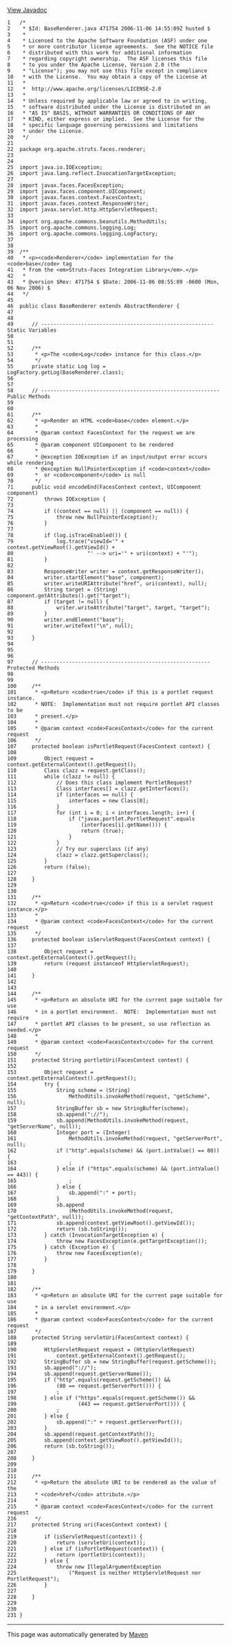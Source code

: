 [View Javadoc](../../../../../../apidocs/org/apache/struts/faces/renderer/BaseRenderer.html.md)


    1   /*
    2    * $Id: BaseRenderer.java 471754 2006-11-06 14:55:09Z husted $
    3    *
    4    * Licensed to the Apache Software Foundation (ASF) under one
    5    * or more contributor license agreements.  See the NOTICE file
    6    * distributed with this work for additional information
    7    * regarding copyright ownership.  The ASF licenses this file
    8    * to you under the Apache License, Version 2.0 (the
    9    * "License"); you may not use this file except in compliance
    10   * with the License.  You may obtain a copy of the License at
    11   *
    12   *  http://www.apache.org/licenses/LICENSE-2.0
    13   *
    14   * Unless required by applicable law or agreed to in writing,
    15   * software distributed under the License is distributed on an
    16   * "AS IS" BASIS, WITHOUT WARRANTIES OR CONDITIONS OF ANY
    17   * KIND, either express or implied.  See the License for the
    18   * specific language governing permissions and limitations
    19   * under the License.
    20   */
    21  
    22  package org.apache.struts.faces.renderer;
    23  
    24  
    25  import java.io.IOException;
    26  import java.lang.reflect.InvocationTargetException;
    27  
    28  import javax.faces.FacesException;
    29  import javax.faces.component.UIComponent;
    30  import javax.faces.context.FacesContext;
    31  import javax.faces.context.ResponseWriter;
    32  import javax.servlet.http.HttpServletRequest;
    33  
    34  import org.apache.commons.beanutils.MethodUtils;
    35  import org.apache.commons.logging.Log;
    36  import org.apache.commons.logging.LogFactory;
    37  
    38  
    39  /**
    40   * <p><code>Renderer</code> implementation for the <code>base</code> tag
    41   * from the <em>Struts-Faces Integration Library</em>.</p>
    42   *
    43   * @version $Rev: 471754 $ $Date: 2006-11-06 08:55:09 -0600 (Mon, 06 Nov 2006) $
    44   */
    45  
    46  public class BaseRenderer extends AbstractRenderer {
    47  
    48  
    49      // -------------------------------------------------------- Static Variables
    50  
    51  
    52      /**
    53       * <p>The <code>Log</code> instance for this class.</p>
    54       */
    55      private static Log log = LogFactory.getLog(BaseRenderer.class);
    56  
    57  
    58      // ---------------------------------------------------------- Public Methods
    59  
    60  
    61      /**
    62       * <p>Render an HTML <code>base</code> element.</p>
    63       *
    64       * @param context FacesContext for the request we are processing
    65       * @param component UIComponent to be rendered
    66       *
    67       * @exception IOException if an input/output error occurs while rendering
    68       * @exception NullPointerException if <code>context</code>
    69       *  or <code>component</code> is null
    70       */
    71      public void encodeEnd(FacesContext context, UIComponent component)
    72          throws IOException {
    73  
    74          if ((context == null) || (component == null)) {
    75              throw new NullPointerException();
    76          }
    77  
    78          if (log.isTraceEnabled()) {
    79              log.trace("viewId='" + context.getViewRoot().getViewId() +
    80                        "' --> uri='" + uri(context) + "'");
    81          }
    82  
    83          ResponseWriter writer = context.getResponseWriter();
    84          writer.startElement("base", component);
    85          writer.writeURIAttribute("href", uri(context), null);
    86          String target = (String) component.getAttributes().get("target");
    87          if (target != null) {
    88              writer.writeAttribute("target", target, "target");
    89          }
    90          writer.endElement("base");
    91          writer.writeText("\n", null);
    92  
    93      }
    94  
    95  
    96  
    97      // ------------------------------------------------------- Protected Methods
    98  
    99  
    100     /**
    101      * <p>Return <code>true</code> if this is a portlet request instance.
    102      * NOTE:  Implementation must not require portlet API classes to be
    103      * present.</p>
    104      *
    105      * @param context <code>FacesContext</code> for the current request
    106      */
    107     protected boolean isPortletRequest(FacesContext context) {
    108 
    109         Object request = context.getExternalContext().getRequest();
    110         Class clazz = request.getClass();
    111         while (clazz != null) {
    112             // Does this class implement PortletRequest?
    113             Class interfaces[] = clazz.getInterfaces();
    114             if (interfaces == null) {
    115                 interfaces = new Class[0];
    116             }
    117             for (int i = 0; i < interfaces.length; i++) {
    118                 if ("javax.portlet.PortletRequest".equals
    119                     (interfaces[i].getName())) {
    120                     return (true);
    121                 }
    122             }
    123             // Try our superclass (if any)
    124             clazz = clazz.getSuperclass();
    125         }
    126         return (false);
    127 
    128     }
    129 
    130 
    131     /**
    132      * <p>Return <code>true</code> if this is a servlet request instance.</p>
    133      *
    134      * @param context <code>FacesContext</code> for the current request
    135      */
    136     protected boolean isServletRequest(FacesContext context) {
    137 
    138         Object request = context.getExternalContext().getRequest();
    139         return (request instanceof HttpServletRequest);
    140 
    141     }
    142 
    143 
    144     /**
    145      * <p>Return an absolute URI for the current page suitable for use
    146      * in a portlet environment.  NOTE:  Implementation must not require
    147      * portlet API classes to be present, so use reflection as needed.</p>
    148      *
    149      * @param context <code>FacesContext</code> for the current request
    150      */
    151     protected String portletUri(FacesContext context) {
    152 
    153         Object request = context.getExternalContext().getRequest();
    154         try {
    155             String scheme = (String)
    156                 MethodUtils.invokeMethod(request, "getScheme", null);
    157             StringBuffer sb = new StringBuffer(scheme);
    158             sb.append("://");
    159             sb.append(MethodUtils.invokeMethod(request, "getServerName", null));
    160             Integer port = (Integer)
    161                 MethodUtils.invokeMethod(request, "getServerPort", null);
    162             if ("http".equals(scheme) && (port.intValue() == 80)) {
    163                 ;
    164             } else if ("https".equals(scheme) && (port.intValue() == 443)) {
    165                 ;
    166             } else {
    167                 sb.append(":" + port);
    168             }
    169             sb.append
    170                 (MethodUtils.invokeMethod(request, "getContextPath", null));
    171             sb.append(context.getViewRoot().getViewId());
    172             return (sb.toString());
    173         } catch (InvocationTargetException e) {
    174             throw new FacesException(e.getTargetException());
    175         } catch (Exception e) {
    176             throw new FacesException(e);
    177         }
    178 
    179     }
    180 
    181 
    182     /**
    183      * <p>Return an absolute URI for the current page suitable for use
    184      * in a servlet environment.</p>
    185      *
    186      * @param context <code>FacesContext</code> for the current request
    187      */
    188     protected String servletUri(FacesContext context) {
    189 
    190         HttpServletRequest request = (HttpServletRequest)
    191             context.getExternalContext().getRequest();
    192         StringBuffer sb = new StringBuffer(request.getScheme());
    193         sb.append("://");
    194         sb.append(request.getServerName());
    195         if ("http".equals(request.getScheme()) &&
    196             (80 == request.getServerPort())) {
    197             ;
    198         } else if ("https".equals(request.getScheme()) &&
    199                    (443 == request.getServerPort())) {
    200             ;
    201         } else {
    202             sb.append(":" + request.getServerPort());
    203         }
    204         sb.append(request.getContextPath());
    205         sb.append(context.getViewRoot().getViewId());
    206         return (sb.toString());
    207 
    208     }
    209 
    210 
    211     /**
    212      * <p>Return the absolute URI to be rendered as the value of the
    213      * <code>href</code> attribute.</p>
    214      *
    215      * @param context <code>FacesContext</code> for the current request
    216      */
    217     protected String uri(FacesContext context) {
    218 
    219         if (isServletRequest(context)) {
    220             return (servletUri(context));
    221         } else if (isPortletRequest(context)) {
    222             return (portletUri(context));
    223         } else {
    224             throw new IllegalArgumentException
    225                 ("Request is neither HttpServletRequest nor PortletRequest");
    226         }
    227 
    228     }
    229 
    230 
    231 }

------------------------------------------------------------------------

This page was automatically generated by [Maven](http://maven.apache.org/)
